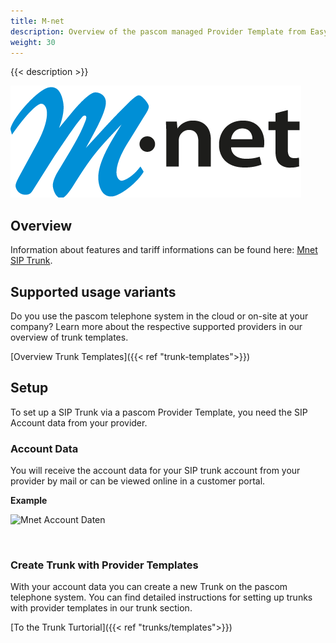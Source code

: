```yaml
---
title: M-net
description: Overview of the pascom managed Provider Template from Easybell
weight: 30
---
```



{{< description >}}

![Mnet Provider Logo](mnet-logo.png?width=50%)

## Overview

Information about features and tariff informations can be found here: [Mnet SIP Trunk](https://www.m-net.de/sip-trunk/).


## Supported usage variants
Do you use the pascom telephone system in the cloud or on-site at your company? Learn more about the respective supported providers in our overview of trunk templates. 

[Overview Trunk Templates]({{< ref "trunk-templates">}})

## Setup

To set up a SIP Trunk via a pascom Provider Template, you need the SIP Account data from your provider. 

### Account Data

You will receive the account data for your SIP trunk account from your provider by mail or can be viewed online in a customer portal.

**Example**

![Mnet Account Daten](mnet-account.de.png?width=70%)

</br>

### Create Trunk with Provider Templates

With your account data you can create a new Trunk on the pascom telephone system. You can find detailed instructions for setting up trunks with provider templates in our trunk section. 

[To the Trunk Turtorial]({{< ref "trunks/templates">}})